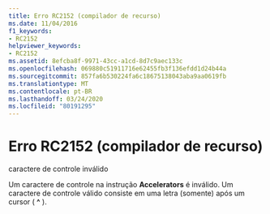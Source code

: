 ```yaml
---
title: Erro RC2152 (compilador de recurso)
ms.date: 11/04/2016
f1_keywords:
- RC2152
helpviewer_keywords:
- RC2152
ms.assetid: 8efcba8f-9971-43cc-a1cd-8d7c9aec133c
ms.openlocfilehash: 069880c51911716e62455fb3f136efdd1d24b44a
ms.sourcegitcommit: 857fa6b530224fa6c18675138043aba9aa0619fb
ms.translationtype: MT
ms.contentlocale: pt-BR
ms.lasthandoff: 03/24/2020
ms.locfileid: "80191295"
---
```

# <a name="resource-compiler-error-rc2152"></a>Erro RC2152 (compilador de recurso)

caractere de controle inválido

Um caractere de controle na instrução **Accelerators** é inválido. Um caractere de controle válido consiste em uma letra (somente) após um cursor ( **^** ).
